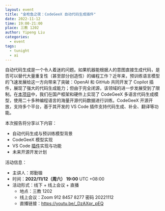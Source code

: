 ```yaml
---
layout: event
title: "金枪鱼之夜：CodeGeeX 自动代码生成插件"
date: 2022-11-12
time: 19:00-21:00
place: 三教 1202
author: Yipeng Liu
categories:
  - event
tags:
  - tunight
  - ai
---
```


自动代码生成是一个令人着迷的问题。如果机器能根据人的意图直接生成代码，是否可以替代大量重复性（甚至部分创造性）的编程工作？近年来，预训练语言模型的飞速发展给这一方向带来了突破：OpenAI 和 GitHub 共同开发了 Copilot 插件，展现了强大的代码生成能力；但由于完全闭源，该领域的进一步发展受到了限制。在[本项目](https://github.com/THUDM/CodeGeeX)中，我们在国产框架和硬件上实现了 CodeGeeX 多语言代码生成模型，使用二十多种编程语言的海量开源代码数据进行训练。CodeGeeX 开源开放，支持多个平台，基于其开发的 VS Code 插件支持代码生成、补全、翻译等功能。

本次报告将分享以下内容：
* 自动代码生成与预训练模型背景
* CodeGeeX 模型实现
* VS Code [插件](https://marketplace.visualstudio.com/items?itemName=aminer.codegeex)实现与功能
* 未来开源开发计划


活动信息：

* 主讲人：郑勤锴
* 时间：**2022/11/12（周六） 19:00** UTC +08:00
* 活动形式：线下 + 线上会议 + 直播
  * 地点：三教 1202
  * 线上会议：Zoom 912 8457 8277 密码 20221112
  * 直播链接：https://youtu.be/_DzAXpr_pEQ
